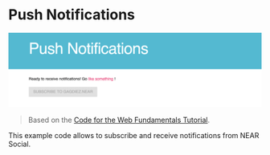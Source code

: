 # Push Notifications

![Push Notifications](./app/images/screenshot.png)

> Based on the [Code for the Web Fundamentals Tutorial](https://codelabs.developers.google.com/codelabs/push-notifications/).

This example code allows to subscribe and receive notifications from NEAR Social.
